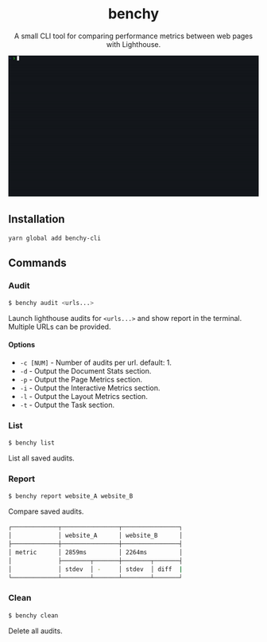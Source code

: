 <div align="center">
<h1><strong>benchy</strong></h1>

A small CLI tool for comparing performance metrics between web pages with Lighthouse.

![demo](./docs/demo.gif)
</div>

## Installation

```
yarn global add benchy-cli
```

## Commands

### Audit

```bash
$ benchy audit <urls...>
```

Launch lighthouse audits for `<urls...>`  and show report in the terminal. Multiple URLs can be provided.

#### Options

- `-c [NUM]` - Number of audits per url. default: 1.
- `-d` - Output the Document Stats section.
- `-p` - Output the Page Metrics section.
- `-i` - Output the Interactive Metrics section.
- `-l` - Output the Layout Metrics section.
- `-t` - Output the Task section.

### List

```bash
$ benchy list
```

List all saved audits.

### Report

```bash
$ benchy report website_A website_B
```

Compare saved audits.

```bash
┌─────────────┬────────────────┬────────────────┐
│             │ website_A      │ website_B      │
├─────────────┼────────────────┼────────────────┤
│ metric      │ 2859ms         │ 2264ms         │
│             ├────────┬───────┼────────┬───────┤
│             │ stdev  │ -     │ stdev  │ diff  |
└─────────────┴────────┴───────┴────────┴───────┘
```

### Clean

```bash
$ benchy clean
```

Delete all audits.
